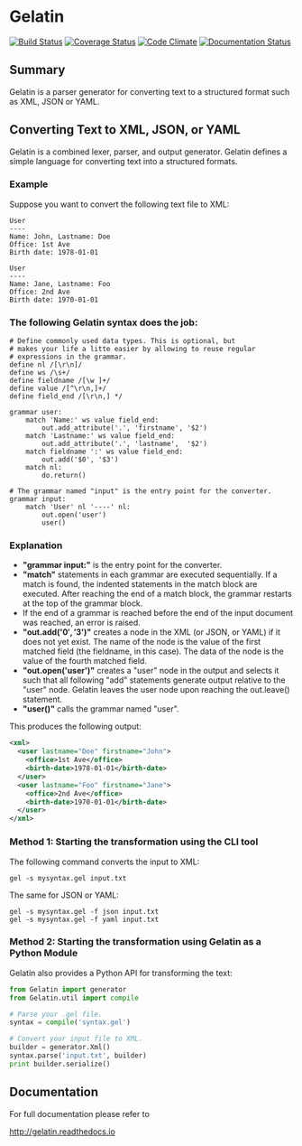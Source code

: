 # Gelatin

[![Build Status](https://travis-ci.org/knipknap/Gelatin.svg?branch=master)](https://travis-ci.org/knipknap/Gelatin)
[![Coverage Status](https://coveralls.io/repos/github/knipknap/Gelatin/badge.svg?branch=master)](https://coveralls.io/github/knipknap/Gelatin?branch=master)
[![Code Climate](https://lima.codeclimate.com/github/knipknap/Gelatin/badges/gpa.svg)](https://lima.codeclimate.com/github/knipknap/Gelatin)
[![Documentation Status](https://readthedocs.org/projects/gelatin/badge/?version=latest)](http://gelatin.readthedocs.io/en/latest/?badge=latest)

## Summary

Gelatin is a parser generator for converting text to a structured
format such as XML, JSON or YAML.

## Converting Text to XML, JSON, or YAML

Gelatin is a combined lexer, parser, and output generator.
Gelatin defines a simple language for converting text into a structured formats.

### Example

Suppose you want to convert the following text file to XML:

```
User
----
Name: John, Lastname: Doe
Office: 1st Ave
Birth date: 1978-01-01

User
----
Name: Jane, Lastname: Foo
Office: 2nd Ave
Birth date: 1970-01-01
```

### The following Gelatin syntax does the job:

```
# Define commonly used data types. This is optional, but
# makes your life a litte easier by allowing to reuse regular
# expressions in the grammar.
define nl /[\r\n]/
define ws /\s+/
define fieldname /[\w ]+/
define value /[^\r\n,]+/
define field_end /[\r\n,] */

grammar user:
    match 'Name:' ws value field_end:
        out.add_attribute('.', 'firstname', '$2')
    match 'Lastname:' ws value field_end:
        out.add_attribute('.', 'lastname',  '$2')
    match fieldname ':' ws value field_end:
        out.add('$0', '$3')
    match nl:
        do.return()

# The grammar named "input" is the entry point for the converter.
grammar input:
    match 'User' nl '----' nl:
        out.open('user')
        user()
```

### Explanation

* **"grammar input:"** is the entry point for the converter.
* **"match"** statements in each grammar are executed sequentially. If a match is found, the indented statements in the match block are executed. After reaching the end of a match block, the grammar restarts at the top of the grammar block.
* If the end of a grammar is reached before the end of the input document was reached, an error is raised.
* **"out.add('$0', '$3')"** creates a node in the XML (or JSON, or YAML) if it does not yet exist. The name of the node is the value of the first matched field (the fieldname, in this case). The data of the node is the value of the fourth matched field.
* **"out.open('user')"** creates a "user" node in the output and selects it such that all following "add" statements generate output relative to the "user" node. Gelatin leaves the user node upon reaching the out.leave() statement.
* **"user()"** calls the grammar named "user".

This produces the following output:

```xml
<xml>
  <user lastname="Doe" firstname="John">
    <office>1st Ave</office>
    <birth-date>1978-01-01</birth-date>
  </user>
  <user lastname="Foo" firstname="Jane">
    <office>2nd Ave</office>
    <birth-date>1970-01-01</birth-date>
  </user>
</xml>
```

### Method 1: Starting the transformation using the CLI tool

The following command converts the input to XML:

```
gel -s mysyntax.gel input.txt
```

The same for JSON or YAML:

```
gel -s mysyntax.gel -f json input.txt
gel -s mysyntax.gel -f yaml input.txt
```

### Method 2: Starting the transformation using Gelatin as a Python Module

Gelatin also provides a Python API for transforming the text:

```python
from Gelatin import generator
from Gelatin.util import compile

# Parse your .gel file.
syntax = compile('syntax.gel')

# Convert your input file to XML.
builder = generator.Xml()
syntax.parse('input.txt', builder)
print builder.serialize()
```

## Documentation

For full documentation please refer to

  http://gelatin.readthedocs.io
